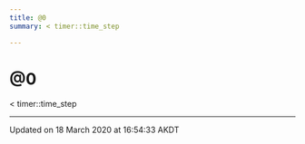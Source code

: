 ```yaml
---
title: @0
summary: < timer::time_step  

---
```


# @0




< timer::time_step 


















-------------------------------

Updated on 18 March 2020 at 16:54:33 AKDT